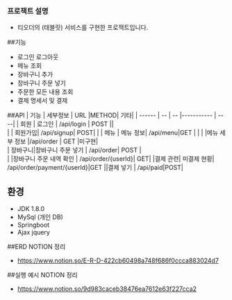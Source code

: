 ### 프로잭트 설명
- 티오더의 (태블릿) 서비스를 구현한 프로잭트입니다.

##기능
- 로그인 로그아웃
- 메뉴 조회 
- 장바구니 추가
- 장바구니 주문 넣기
- 주문한 모든 내용 조회 
- 결제 명세서 및 결제


##API
| 기능 | 세부정보 | URL |METHOD|  기타|
| ------ | -- | -- |----------- |  ----|
| 회원 | 로그인 | /api/login | POST ||  
|  | 회원가입| /api/signup| POST|  |
| 메뉴 | 메뉴 정보| /api/menu|GET   |  |
|  |메뉴 세부 정보  |/api/order | GET️  |미구현|  
|  장바구니|장바구니 주문 넣기  | /api/order| POST |  
|  |장바구니 주문 내역 확인  | /api/order/{userId}| GET|
|결제 관련| 미결제 현황| /api/order/payment/{userId}|GET
||결제 넣기 | /api/paid|POST|


## 환경
- JDK 1.8.0
- MySql (개인 DB)
- Springboot 
- Ajax jquery


##ERD
NOTION 정리
- https://www.notion.so/E-R-D-422cb60498a748f686f0ccca883024d7



##실행 예시
NOTION 정리
- https://www.notion.so/9d983caceb38476ea7612e63f227cca2
